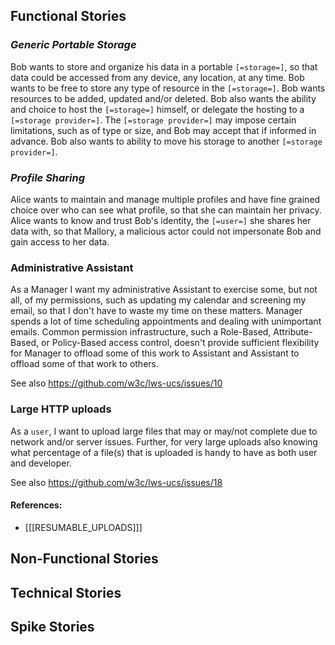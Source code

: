 ## Functional Stories

### <dfn>Generic Portable Storage</dfn>

Bob wants to store and organize his data in a portable `[=storage=]`, so that data could be accessed from any device, any location, at any time. Bob wants to be free to store any type of resource in the `[=storage=]`. Bob wants resources to be added, updated and/or deleted. Bob also wants the ability and choice to host the `[=storage=]` himself, or delegate the hosting to a `[=storage provider=]`. The `[=storage provider=]` may impose certain limitations, such as of type or size, and Bob may accept that if informed in advance. Bob also wants to ability to move his storage to another `[=storage provider=]`.

### <dfn>Profile Sharing</dfn>

Alice wants to maintain and manage multiple profiles and have fine grained choice over who can see what profile, so that she can maintain her privacy. Alice wants to know and trust Bob's identity, the `[=user=]` she shares her data with, so that Mallory, a malicious actor could not impersonate Bob and gain access to her data.

### Administrative Assistant

As a Manager I want my administrative Assistant to exercise some, but not all, of my permissions, such as updating my calendar and screening my email, so that I don't have to waste my time on these matters. Manager spends a lot of time scheduling appointments and dealing with unimportant emails. Common permission infrastructure, such a Role-Based, Attribute-Based, or Policy-Based access control, doesn't provide sufficient flexibility for Manager to offload some of this work to Assistant and Assistant to offload some of that work to others.

See also https://github.com/w3c/lws-ucs/issues/10


### Large HTTP uploads

As a `user`,
I want to upload large files that may or may/not complete due to network and/or server issues.  Further, for very large uploads also knowing what percentage of a file(s) that is uploaded is handy to have as both user and developer.

See also https://github.com/w3c/lws-ucs/issues/18


#### References:

- [[[RESUMABLE_UPLOADS]]]


## Non-Functional Stories

## Technical Stories

## Spike Stories


